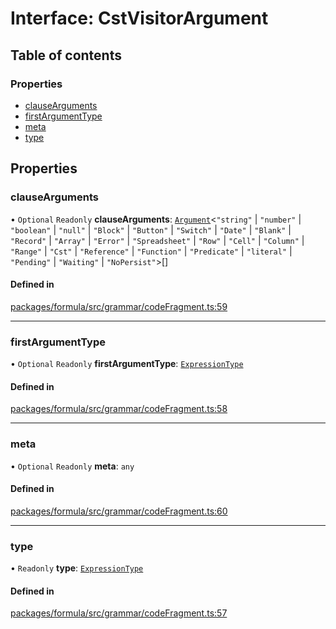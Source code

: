 # Interface: CstVisitorArgument

## Table of contents

### Properties

- [clauseArguments](CstVisitorArgument.md#clausearguments)
- [firstArgumentType](CstVisitorArgument.md#firstargumenttype)
- [meta](CstVisitorArgument.md#meta)
- [type](CstVisitorArgument.md#type)

## Properties

### <a id="clausearguments" name="clausearguments"></a> clauseArguments

• `Optional` `Readonly` **clauseArguments**: [`Argument`](Argument.md)<``"string"`` \| ``"number"`` \| ``"boolean"`` \| ``"null"`` \| ``"Block"`` \| ``"Button"`` \| ``"Switch"`` \| ``"Date"`` \| ``"Blank"`` \| ``"Record"`` \| ``"Array"`` \| ``"Error"`` \| ``"Spreadsheet"`` \| ``"Row"`` \| ``"Cell"`` \| ``"Column"`` \| ``"Range"`` \| ``"Cst"`` \| ``"Reference"`` \| ``"Function"`` \| ``"Predicate"`` \| ``"literal"`` \| ``"Pending"`` \| ``"Waiting"`` \| ``"NoPersist"``\>[]

#### Defined in

[packages/formula/src/grammar/codeFragment.ts:59](https://github.com/mashcard/mashcard/blob/main/packages/formula/src/grammar/codeFragment.ts#L59)

___

### <a id="firstargumenttype" name="firstargumenttype"></a> firstArgumentType

• `Optional` `Readonly` **firstArgumentType**: [`ExpressionType`](../README.md#expressiontype)

#### Defined in

[packages/formula/src/grammar/codeFragment.ts:58](https://github.com/mashcard/mashcard/blob/main/packages/formula/src/grammar/codeFragment.ts#L58)

___

### <a id="meta" name="meta"></a> meta

• `Optional` `Readonly` **meta**: `any`

#### Defined in

[packages/formula/src/grammar/codeFragment.ts:60](https://github.com/mashcard/mashcard/blob/main/packages/formula/src/grammar/codeFragment.ts#L60)

___

### <a id="type" name="type"></a> type

• `Readonly` **type**: [`ExpressionType`](../README.md#expressiontype)

#### Defined in

[packages/formula/src/grammar/codeFragment.ts:57](https://github.com/mashcard/mashcard/blob/main/packages/formula/src/grammar/codeFragment.ts#L57)
